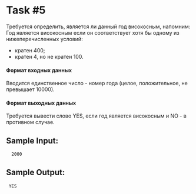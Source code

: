 # Task #5

Требуется определить, является ли данный год високосным, напомним:
Год является високосным если он соответствует хотя бы одному из нижеперечисленных условий:
- кратен 400;
- кратен 4, но не кратен 100.

#### Формат входных данных
Вводится единственное число - номер года (целое, положительное, не превышает 10000).

#### Формат выходных данных
Требуется вывести слово YES, если год является високосным и NO - в противном случае.

## Sample Input:

```bash
  2000
```

## Sample Output:

```bash
 YES
```